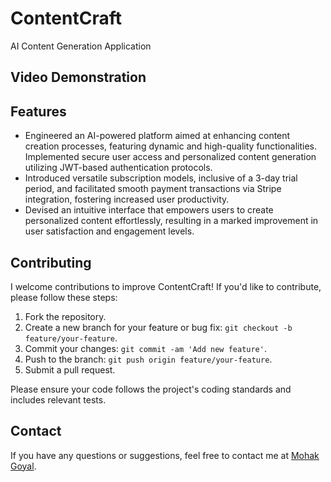 # ContentCraft
AI Content Generation Application

## Video Demonstration


## Features

- Engineered an AI-powered platform aimed at enhancing content creation processes, featuring dynamic and
high-quality functionalities. Implemented secure user access and personalized content generation utilizing
JWT-based authentication protocols.
- Introduced versatile subscription models, inclusive of a 3-day trial period, and facilitated smooth payment
transactions via Stripe integration, fostering increased user productivity.
- Devised an intuitive interface that empowers users to create personalized content effortlessly, resulting in a marked
improvement in user satisfaction and engagement levels.

## Contributing

I welcome contributions to improve ContentCraft! If you'd like to contribute, please follow these steps:

1. Fork the repository.
2. Create a new branch for your feature or bug fix: `git checkout -b feature/your-feature`.
3. Commit your changes: `git commit -am 'Add new feature'`.
4. Push to the branch: `git push origin feature/your-feature`.
5. Submit a pull request.

Please ensure your code follows the project's coding standards and includes relevant tests.

## Contact

If you have any questions or suggestions, feel free to contact me at  [Mohak Goyal](manmps17@gmail.com).
